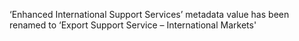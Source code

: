 ‘Enhanced International Support Services’ metadata value has been renamed to ‘Export Support Service – International Markets'
